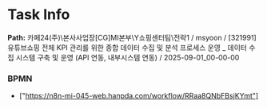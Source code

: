 # Task Info

**Path:** 카페24(주)\본사사업장\[CG]MI본부\Y쇼핑센터팀\전략1 / msyoon / [321991] 유튜브쇼핑 전체 KPI 관리를 위한 종합 데이터 수집 및 분석 프로세스 운영 _ 데이터 수집 시스템 구축 및 운영 (API 연동, 내부시스템 연동) / 2025-09-01_00-00-00

### BPMN
- ["https://n8n-mi-045-web.hanpda.com/workflow/RRaa8QNbFBsjKYmt"]

